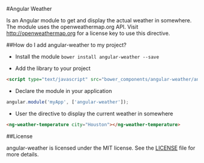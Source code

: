 #Angular Weather

Is an Angular module to get and display the actual weather in somewhere. The module uses the openweathermap.org API.
Visit http://openweathermap.org for a license key to use this directive.

##How do I add angular-weather to my project?

- Install the module `bower install angular-weather --save`

- Add the library to your project
```html
<script type="text/javascript" src="bower_components/angular-weather/angular-weather.js"></script>
```

- Declare the module in your application
```javascript
angular.module('myApp', ['angular-weather']);
```

- User the directive to display the current weather in somewhere
```html
<ng-weather-temperature city="Houston"></ng-weather-temperature>
```

##License

angular-weather is licensed under the MIT license. See the [LICENSE](LICENSE) file for more details.